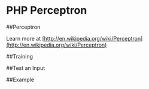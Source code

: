 PHP Perceptron
==========

##Perceptron

Learn more at [http://en.wikipedia.org/wiki/Perceptron](http://en.wikipedia.org/wiki/Perceptron)

##Training


##Test an Input


##Example